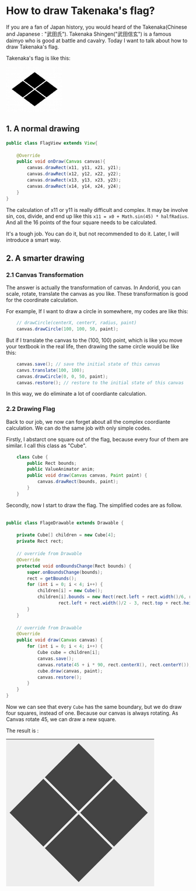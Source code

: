 # How to draw Takenaka's flag?

If you are a fan of Japan history, you would heard of the Takenaka(Chinese and Japanese : "武田氏").  Takenaka Shingen("武田信玄") is a famous daimyo who is good at battle and cavalry. Today I want to talk about how to draw Takenaka's flag. 

Takenaka's flag is like this:

![](/imgs/Takenaka.jpg)


## 1. A normal drawing

```java
public class FlagView extends View{
	
	@Override
	public void onDraw(Canvas canvas){
		canvas.drawRect(x11, y11, x21, y21);
		canvas.drawRect(x12, y12, x22, y22);
		canvas.drawRect(x13, y13, x23, y23);
		canvas.drawRect(x14, y14, x24, y24);
	}
}
```
The calculation of x11 or y11 is really difficult and complex. It may be involve sin, cos, divide, and end up like this ``` x11 = x0 + Math.sin(45) * halfRadius ```. And all the 16 points of the four square needs to be calculated. 

It's a tough job. You can do it, but not recommended to do it. Later, I will introduce a smart way.


## 2. A smarter drawing

### 2.1 Canvas Transformation
The answer is actually the transformation of canvas. In Andorid, you can scale, rotate, translate the canvas as you like. These transformation is good for the coordinate calculation. 

For example, If I want to draw a circle in somewhere, my codes are like this:

```java
    // drawCircle(centerX, centerY, radius, paint)
    canvas.drawCircle(100, 100, 50, paint);
```

But if I translate the canvas to the (100, 100) point, which is like you move your textbook in the real life, then drawing the same circle would be like this:

```java
	canvas.save(); // save the initial state of this canvas
	canvs.translate(100, 100);
	canvas.drawCircle(0, 0, 50, paint);
	canvas.restore(); // restore to the initial state of this canvas
```

In this way, we do eliminate a lot of coordiante calculation. 


### 2.2 Drawing Flag
Back to our job, we now can forget about all the complex coordiante calculation. We can do the same job with only simple codes.


Firstly, I abstarct one square out of the flag, because every four of them are similar. I call this class as "Cube".

```java
    class Cube {
        public Rect bounds;
        public ValueAnimator anim;
        public void draw(Canvas canvas, Paint paint) {
            canvas.drawRect(bounds, paint);
        }
    }
```

Secondly, now I start to draw the flag. The simplified codes are as follow. 


```java

public class FlageDrawable extends Drawable {

    private Cube[] children = new Cube[4];
    private Rect rect;

    // override from Drawable
    @Override
    protected void onBoundsChange(Rect bounds) {
        super.onBoundsChange(bounds);
        rect = getBounds();
        for (int i = 0; i < 4; i++) {
            children[i] = new Cube();
            children[i].bounds = new Rect(rect.left + rect.width()/6, rect.top+rect.height()/6,
                    rect.left + rect.width()/2 - 3, rect.top + rect.height()/2 - 3);
        }
    }

    // override from Drawable
    @Override
    public void draw(Canvas canvas) {
        for (int i = 0; i < 4; i++) {
            Cube cube = children[i];
            canvas.save();
            canvas.rotate(45 + i * 90, rect.centerX(), rect.centerY());
            cube.draw(canvas, paint);
            canvas.restore();
        }
    }
}

```

Now we can see that every ```Cube``` has the same boundary, but we do draw four squares, instead of one. Because our canvas is always rotating. As Canvas rotate 45, we can draw a new square.

The result is :

![](/imgs/Takenaka_mine.jpg)


